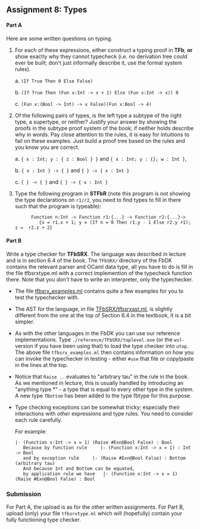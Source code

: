 ## Assignment 8: Types

#### Part A

Here are some written questions on typing.

1. For each of these expressions, either construct a typing proof in **TFb**, **or** show exactly why they cannot typecheck (i.e. no derivation tree could ever be built; don't just informally describe it, use the formal system rules).

    a.  `(If True Then 0 Else False)`

    b.  `(If True Then (Fun x:Int -> x + 1) Else (Fun x:Int -> x)) 0`

    c.  `(Fun x:(Bool -> Int) -> x False)(Fun x:Bool -> 4)`

2.  Of the following pairs of types, is the left type a subtype of the right type, a supertype, or neither? Justify your answer by showing the proofs in the subtype proof system of the book; if neither holds describe why in words.  Pay close attention to the rules, it is easy for intuitions to fail on these examples.  Just build a proof tree based on the rules and you know you are correct.

    a.  `{ x : Int; y : { z : Bool } }` and `{ x : Int; y : {}; w : Int }`,

    b.  `{ x : Int } -> { }` and `{ } -> { x : Int }`

    c.  `{ } -> { }` and `{ } -> { x : Int }`

3.  Type the following program in **STFbR** (note this program is not showing the type declarations on `r1/r2`, you need to find types to fill in there such that the program is typeable):
        
              Function n:Int -> Function r1:{...} -> Function r2:{...}->
                 {x = r1.x + 1; y = (If n = 0 Then r1.y - 1 Else r2.y +1); z =  r2.z + 2} 
        


#### Part B

Write a type checker for **TFbSRX**. The language was described in lecture and is in section 6.4 of the book. The `TFbSRX/` directory of the FbDK contains the relevant parser and OCaml data type, all you have to do is fill in the file tfbsrxtype.ml with a correct implemention of the typecheck function there. Note that you _don't_ have to write an interpreter, only the typechecker.

*   The file [tfbsrx_examples.ml](http://pl.cs.jhu.edu/pl/ocaml/tfbsrx_examples.ml) contains quite a few examples for you to test the typechecker with.
*   The AST for the language, in file [TFbSRX/tfbsrxast.ml](https://pl.cs.jhu.edu/pl/book/dist/fbdk/TFbSRX/tfbsrxast.ml), is slightly different from the one at the top of Section 6.4 in the textbook, it is a bit simpler.
*   As with the other languages in the FbDK you can use our reference implementations.  Type `./reference/TFbSRX/toplevel.exe` (or the `wsl-` version if you have been using that) to load the type checker into `utop`.  The above file `tfbsrx_examples.ml` then contains information on how you can invoke the typechecker in testing - either `#use` that file or copy/paste in the lines at the top.
*   Notice that `Raise ..` evaluates to "arbitrary tau" in the rule in the book. As we mentioned in lecture, this is usually handled by introducing an "anything type \*" - a type that is equal to every other type in the system. A new type `TBottom` has been added to the type fbtype for this purpose.
*   Type checking exceptions can be somewhat tricky; especially their interactions with _other_ expressions and type rules. You need to consider each rule carefully.  
      
    For example:  
    ```
    |- (Function x:Int -> x = 1) (Raise #Exn@Bool False) : Bool     
       Because by function rule     |- (Function x:Int -> x = 1) : Int -> Bool     
       and by exception rule     |- (Raise #Exn@Bool False) : Bottom (arbitrary tau)   
       And because Int and Bottom can be equated, 
       by application rule we have   |- (Function x:Int -> x = 1) (Raise #Exn@Bool False) : Bool   `
    ```    


### Submission

For Part A, the upload is as for the other written assignments.  For Part B, upload (only) your file `tfbsrxtype.ml` which will (hopefully) contain your fully functioning type checker.
